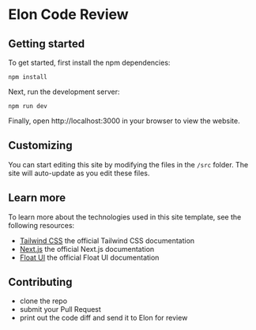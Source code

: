 # Elon Code Review

## Getting started

To get started, first install the npm dependencies:

```
npm install
```
Next, run the development server:
```
npm run dev
```
Finally, open http://localhost:3000 in your browser to view the website.
## Customizing
You can start editing this site by modifying the files in the `/src` folder. The site will auto-update as you edit these files.
## Learn more
To learn more about the technologies used in this site template, see the following resources:

* [Tailwind CSS](https://tailwindcss.com/docs/) the official Tailwind CSS documentation
* [Next.js](https://nextjs.org/docs/getting-started/installation)  the official Next.js documentation
* [Float UI](https://floatui.com/components) the official Float UI documentation
## Contributing
* clone the repo
* submit your Pull Request
* print out the code diff and send it to Elon for review
